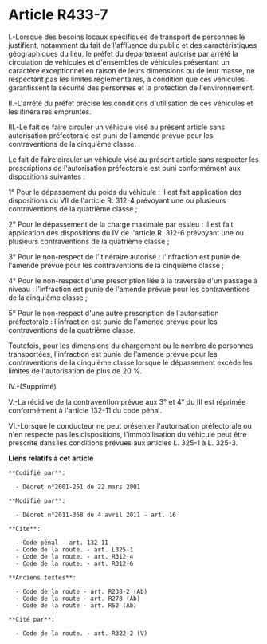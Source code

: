# Article R433-7

I.-Lorsque des besoins locaux spécifiques de transport de personnes le justifient, notamment du fait de l'affluence du public
et des caractéristiques géographiques du lieu, le préfet du département autorise par arrêté la circulation de véhicules et
d'ensembles de véhicules présentant un caractère exceptionnel en raison de leurs dimensions ou de leur masse, ne respectant
pas les limites réglementaires, à condition que ces véhicules garantissent la sécurité des personnes et la protection de
l'environnement. 

II.-L'arrêté du préfet précise les conditions d'utilisation de ces véhicules et les itinéraires empruntés. 

III.-Le fait de faire circuler un véhicule visé au présent article sans autorisation préfectorale est puni de l'amende prévue
pour les contraventions de la cinquième classe. 

Le fait de faire circuler un véhicule visé au présent article sans respecter les prescriptions de l'autorisation préfectorale
est puni conformément aux dispositions suivantes : 

1° Pour le dépassement du poids du véhicule : il est fait application des dispositions du VII de l'article R. 312-4 prévoyant
une ou plusieurs contraventions de la quatrième classe ; 

2° Pour le dépassement de la charge maximale par essieu : il est fait application des dispositions du IV de l'article R.
312-6 prévoyant une ou plusieurs contraventions de la quatrième classe ; 

3° Pour le non-respect de l'itinéraire autorisé : l'infraction est punie de l'amende prévue pour les contraventions de la
cinquième classe ; 

4° Pour le non-respect d'une prescription liée à la traversée d'un passage à niveau : l'infraction est punie de l'amende
prévue pour les contraventions de la cinquième classe ; 

5° Pour le non-respect d'une autre prescription de l'autorisation préfectorale : l'infraction est punie de l'amende prévue
pour les contraventions de la quatrième classe. 

Toutefois, pour les dimensions du chargement ou le nombre de personnes transportées, l'infraction est punie de l'amende
prévue pour les contraventions de la cinquième classe lorsque le dépassement excède les limites de l'autorisation de plus de
20 %. 

IV.-(Supprimé) 

V.-La récidive de la contravention prévue aux 3° et 4° du III est réprimée conformément à l'article 132-11 du code pénal. 

VI.-Lorsque le conducteur ne peut présenter l'autorisation préfectorale ou n'en respecte pas les dispositions,
l'immobilisation du véhicule peut être prescrite dans les conditions prévues aux articles L. 325-1 à L. 325-3.

**Liens relatifs à cet article**

	**Codifié par**:

	  - Décret n°2001-251 du 22 mars 2001

	**Modifié par**:

	  - Décret n°2011-368 du 4 avril 2011 - art. 16

	**Cite**:

	  - Code pénal - art. 132-11
	  - Code de la route. - art. L325-1
	  - Code de la route. - art. R312-4
	  - Code de la route. - art. R312-6

	**Anciens textes**:

	  - Code de la route - art. R238-2 (Ab)
	  - Code de la route - art. R278 (Ab)
	  - Code de la route - art. R52 (Ab)

	**Cité par**:

	  - Code de la route. - art. R322-2 (V)
